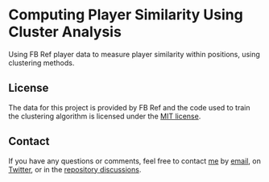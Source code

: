 # Computing Player Similarity Using Cluster Analysis

Using FB Ref player data to measure player similarity within positions, using clustering methods.

## License

The data for this project is provided by FB Ref and the code used to train the clustering algorithm is licensed under the [MIT license](LICENSE.md).

## Contact

If you have any questions or comments, feel free to contact [me](https://github.com/paulj1989) by [email](mailto:paul@paulrjohnson.net), on [Twitter](https://twitter.com/paul_johnson89), or in the [repository discussions](https://github.com/Paulj1989/player-similarity-clusters/discussions).

